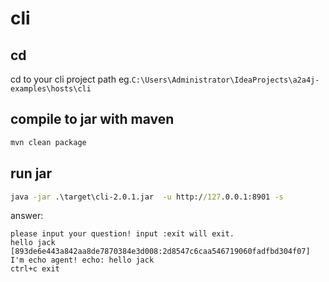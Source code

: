 # cli

## cd

cd to your cli project path eg.`C:\Users\Administrator\IdeaProjects\a2a4j-examples\hosts\cli`

## compile to jar with maven

```cmd
mvn clean package
```

## run jar

```cmd
java -jar .\target\cli-2.0.1.jar  -u http://127.0.0.1:8901 -s
```

answer:

```text
please input your question! input :exit will exit.
hello jack
[893de6e443a842aa8de7870384e3d008:2d8547c6caa546719060fadfbd304f07] I'm echo agent! echo: hello jack
ctrl+c exit
```